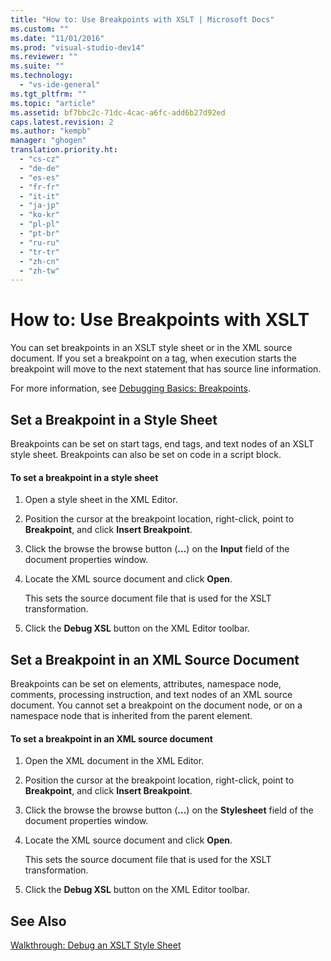 ```yaml
---
title: "How to: Use Breakpoints with XSLT | Microsoft Docs"
ms.custom: ""
ms.date: "11/01/2016"
ms.prod: "visual-studio-dev14"
ms.reviewer: ""
ms.suite: ""
ms.technology: 
  - "vs-ide-general"
ms.tgt_pltfrm: ""
ms.topic: "article"
ms.assetid: bf7bbc2c-71dc-4cac-a6fc-add6b27d92ed
caps.latest.revision: 2
ms.author: "kempb"
manager: "ghogen"
translation.priority.ht: 
  - "cs-cz"
  - "de-de"
  - "es-es"
  - "fr-fr"
  - "it-it"
  - "ja-jp"
  - "ko-kr"
  - "pl-pl"
  - "pt-br"
  - "ru-ru"
  - "tr-tr"
  - "zh-cn"
  - "zh-tw"
---
```

# How to: Use Breakpoints with XSLT
You can set breakpoints in an XSLT style sheet or in the XML source document. If you set a breakpoint on a tag, when execution starts the breakpoint will move to the next statement that has source line information.  
  
 For more information, see [Debugging Basics: Breakpoints](http://msdn.microsoft.com/en-us/752a02c2-0ac7-4c8b-aa1b-4b2b3b21152e).  
  
## Set a Breakpoint in a Style Sheet  
 Breakpoints can be set on start tags, end tags, and text nodes of an XSLT style sheet. Breakpoints can also be set on code in a script block.  
  
#### To set a breakpoint in a style sheet  
  
1.  Open a style sheet in the XML Editor.  
  
2.  Position the cursor at the breakpoint location, right-click, point to **Breakpoint**, and click **Insert Breakpoint**.  
  
3.  Click the browse the browse button (**...**) on the **Input** field of the document properties window.  
  
4.  Locate the XML source document and click **Open**.  
  
     This sets the source document file that is used for the XSLT transformation.  
  
5.  Click the **Debug XSL** button on the XML Editor toolbar.  
  
## Set a Breakpoint in an XML Source Document  
 Breakpoints can be set on elements, attributes, namespace node, comments, processing instruction, and text nodes of an XML source document. You cannot set a breakpoint on the document node, or on a namespace node that is inherited from the parent element.  
  
#### To set a breakpoint in an XML source document  
  
1.  Open the XML document in the XML Editor.  
  
2.  Position the cursor at the breakpoint location, right-click, point to **Breakpoint**, and click **Insert Breakpoint**.  
  
3.  Click the browse the browse button (**...**) on the **Stylesheet** field of the document properties window.  
  
4.  Locate the XML source document and click **Open**.  
  
     This sets the source document file that is used for the XSLT transformation.  
  
5.  Click the **Debug XSL** button on the XML Editor toolbar.  
  
## See Also  
 [Walkthrough: Debug an XSLT Style Sheet](../xml-tools/walkthrough-debug-an-xslt-style-sheet.md)